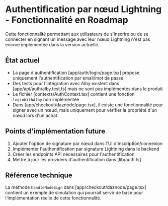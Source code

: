 # Authentification par nœud Lightning - Fonctionnalité en Roadmap

Cette fonctionnalité permettant aux utilisateurs de s'inscrire ou de se connecter en signant un message avec leur nœud Lightning n'est pas encore implémentée dans la version actuelle.

## État actuel

- La page d'authentification [app/auth/login/page.tsx] propose uniquement l'authentification par email/mot de passe
- Des tests pour l'intégration avec Alby existent dans [app/api/auth/alby.test.ts] mais ne sont pas implémentés dans le produit
- Le fichier [contexts/AuthContext.tsx] contient une fonction `loginWithAlby` non implémentée
- Dans [app/checkout/daznode/page.tsx], il existe une fonctionnalité pour signer avec un nœud, mais uniquement pour vérifier la propriété d'un nœud lors d'un achat

## Points d'implémentation future

1. Ajouter l'option de signature par nœud dans l'UI d'inscription/connexion
2. Implémenter l'authentification par signature Lightning dans le backend
3. Créer les endpoints API nécessaires pour l'authentification
4. Mettre à jour les providers d'authentification dans [lib/auth.ts]

## Référence technique

La méthode `handleNodeSign` dans [app/checkout/daznode/page.tsx] contient un exemple de simulation qui pourrait servir de base pour l'implémentation réelle de cette fonctionnalité.